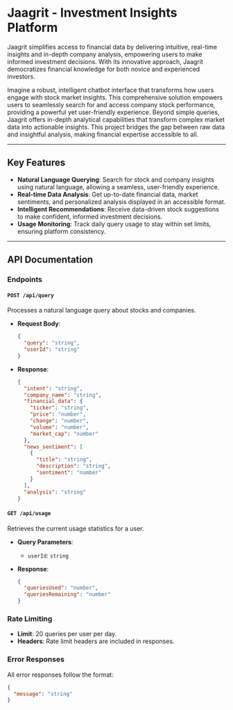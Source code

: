 # Jaagrit - Investment Insights Platform

Jaagrit simplifies access to financial data by delivering intuitive, real-time insights and in-depth company analysis, empowering users to make informed investment decisions. With its innovative approach, Jaagrit democratizes financial knowledge for both novice and experienced investors.

Imagine a robust, intelligent chatbot interface that transforms how users engage with stock market insights. This comprehensive solution empowers users to seamlessly search for and access company stock performance, providing a powerful yet user-friendly experience. Beyond simple queries, Jaagrit offers in-depth analytical capabilities that transform complex market data into actionable insights. This project bridges the gap between raw data and insightful analysis, making financial expertise accessible to all.

---

## Key Features

- **Natural Language Querying**: Search for stock and company insights using natural language, allowing a seamless, user-friendly experience.
- **Real-time Data Analysis**: Get up-to-date financial data, market sentiments, and personalized analysis displayed in an accessible format.
- **Intelligent Recommendations**: Receive data-driven stock suggestions to make confident, informed investment decisions.
- **Usage Monitoring**: Track daily query usage to stay within set limits, ensuring platform consistency.

---

## API Documentation

### Endpoints

#### `POST /api/query`
Processes a natural language query about stocks and companies.

- **Request Body**:
    ```json
    {
      "query": "string",
      "userId": "string"
    }
    ```

- **Response**:
    ```json
    {
      "intent": "string",
      "company_name": "string",
      "financial_data": {
        "ticker": "string",
        "price": "number",
        "change": "number",
        "volume": "number",
        "market_cap": "number"
      },
      "news_sentiment": [
        {
          "title": "string",
          "description": "string",
          "sentiment": "number"
        }
      ],
      "analysis": "string"
    }
    ```

#### `GET /api/usage`
Retrieves the current usage statistics for a user.

- **Query Parameters**:
  - `userId`: `string`

- **Response**:
    ```json
    {
      "queriesUsed": "number",
      "queriesRemaining": "number"
    }
    ```

### Rate Limiting
- **Limit**: 20 queries per user per day.
- **Headers**: Rate limit headers are included in responses.

### Error Responses
All error responses follow the format:
```json
{
  "message": "string"
}
